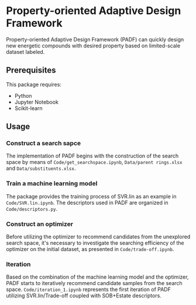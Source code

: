 # Property-oriented Adaptive Design Framework
Property-oriented Adaptive Design Framework (PADF) can quickly design new energetic compounds with desired property based on limited-scale dataset labeled.

## Prerequisites
This package requires:
* Python
* Jupyter Notebook
* Scikit-learn

## Usage
### Construct a search sapce
The implementation of PADF begins with the construction of the search space by means of `Code/get_searchspace.ipynb`, `Data/parent rings.xlsx` and `Data/substituents.xlsx`.

### Train a machine learning model
The package provides the training process of SVR.lin as an example in `Code/SVR.lin.ipynb`. The descriptors used in PADF are organized in `Code/descriptors.py`.

### Construct an optimizer
Before utilizing the optimizer to recommend candidates from the unexplored search space, it's necessary to investigate the searching efficiency of the optimizer on the initial dataset, as presented in `Code/trade-off.ipynb`.

### Iteration
Based on the combination of the machine learning model and the optimizer, PADF starts to iteratively recommend candidate samples from the search space. `Code/iteration_1.ipynb` represents the first iteration of PADF utilizing SVR.lin/Trade-off coupled with SOB+Estate descriptors.
